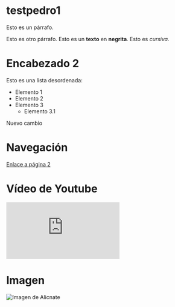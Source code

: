 # testpedro1

Esto es un párrafo.

Esto es otro párrafo. Esto es un __texto__ en **negrita**. Esto es *cursiva*.

# Encabezado 2

Esto es una lista desordenada:
* Elemento 1
* Elemento 2
* Elemento 3
  * Elemento 3.1
  
Nuevo cambio

# Navegación
[Enlace a página 2](pagina2.md)


# Vídeo de Youtube
<iframe src="https://www.youtube.com/embed/fe6HBw1y6bA" frameborder="0" allow="accelerometer; autoplay; clipboard-write; encrypted-media; gyroscope; picture-in-picture" allowfullscreen></iframe>


# Imagen
![Imagen de Alicnate](https://dynamic-media-cdn.tripadvisor.com/media/photo-o/10/00/e6/2c/playa-la-granadella.jpg)
